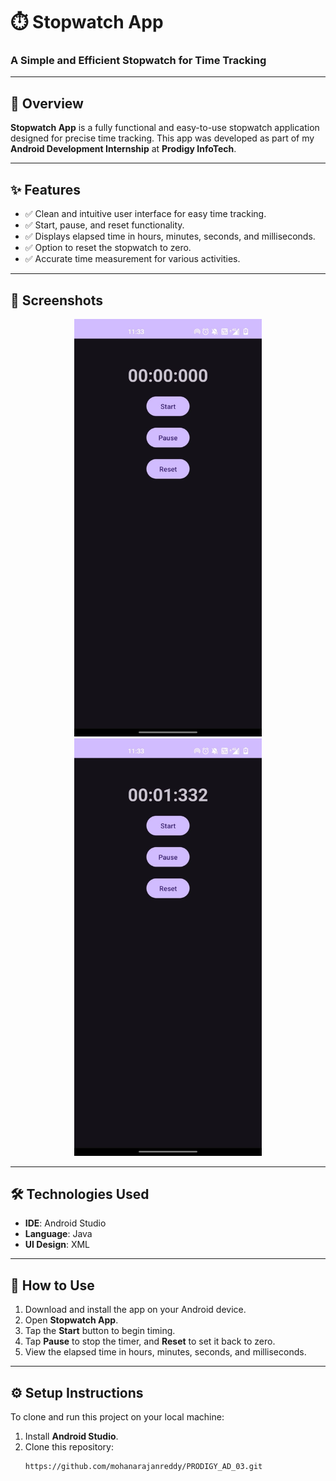 # ⏱️ **Stopwatch App**  
### A Simple and Efficient Stopwatch for Time Tracking  

---

## 📝 **Overview**  
**Stopwatch App** is a fully functional and easy-to-use stopwatch application designed for precise time tracking. This app was developed as part of my **Android Development Internship** at **Prodigy InfoTech**.  

---

## ✨ **Features**  
- ✅ Clean and intuitive user interface for easy time tracking.  
- ✅ Start, pause, and reset functionality.  
- ✅ Displays elapsed time in hours, minutes, seconds, and milliseconds.  
- ✅ Option to reset the stopwatch to zero.  
- ✅ Accurate time measurement for various activities.  

---

## 📸 **Screenshots**  
<p align="center">
    <img src="./image/ST.jpg" alt="Stopwatch Screenshot" width="300"/>
  <img src="./image/ST2.jpg" alt="Stopwatch Screenshot" width="300"/>
</p>  

---

## 🛠️ **Technologies Used**  
- **IDE**: Android Studio  
- **Language**: Java  
- **UI Design**: XML  

---

## 🚀 **How to Use**  
1. Download and install the app on your Android device.  
2. Open **Stopwatch App**.  
3. Tap the **Start** button to begin timing.  
4. Tap **Pause** to stop the timer, and **Reset** to set it back to zero.  
5. View the elapsed time in hours, minutes, seconds, and milliseconds.  

---

## ⚙️ **Setup Instructions**  
To clone and run this project on your local machine:  

1. Install **Android Studio**.  
2. Clone this repository:  
   ```bash  
   https://github.com/mohanarajanreddy/PRODIGY_AD_03.git
